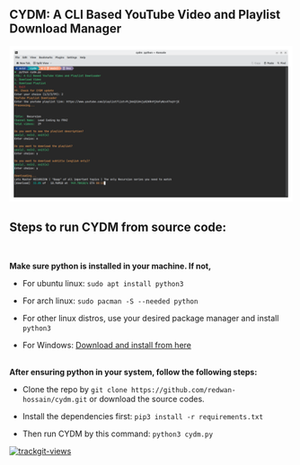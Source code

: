 ## CYDM: A CLI Based YouTube Video and Playlist Download Manager

<!--
#### [Download link for executable files (windows and linux)](https://github.com/redwan-hossain/cydl/releases/)


<br>

**Use the following command to run CYDM in your linux terminal:**

`chmod 764 cydl-linux && ./cydl-linux`
<br><br> -->

![cydm in action](./cydm_in_action.png)

## Steps to run CYDM from source code:

<br>

**Make sure python is installed in your machine. If not,**

- For ubuntu linux: `sudo apt install python3`

- For arch linux: `sudo pacman -S --needed python`

- For other linux distros, use your desired package manager and install `python3`

- For Windows: [Download and install from here](https://www.python.org/downloads/)
  <br> <br>

**After ensuring python in your system, follow the following steps:**

- Clone the repo by `git clone https://github.com/redwan-hossain/cydm.git` or download the source codes.

- Install the dependencies first: `pip3 install -r requirements.txt`

- Then run CYDM by this command: `python3 cydm.py`

<a href="https://trackgit.com">
<img src="https://us-central1-trackgit-analytics.cloudfunctions.net/token/ping/l8odqh0kelvlsqjwh6l8" alt="trackgit-views" />
</a>
